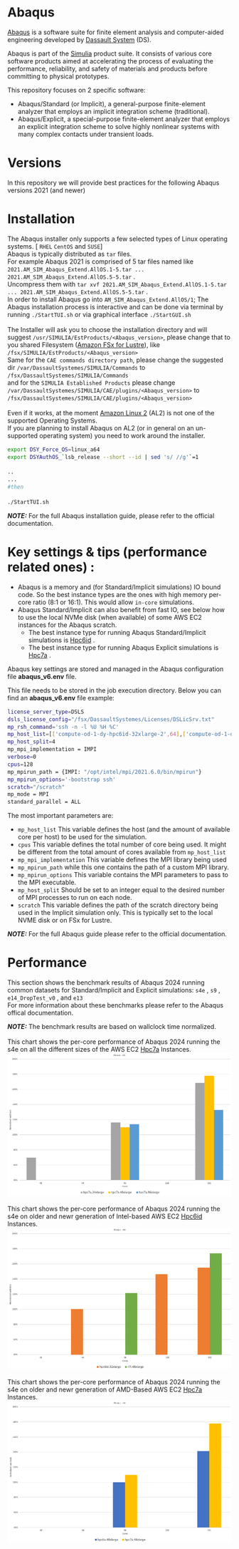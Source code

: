 # Abaqus

[Abaqus](https://www.3ds.com/products-services/simulia/products/abaqus/) is a software suite for finite element analysis and computer-aided engineering developed by [Dassault System](https://www.3ds.com/) (DS).

Abaqus is part of the [Simulia](https://www.3ds.com/products-services/simulia/) product suite. It consists of various core software products aimed at accelerating the process of evaluating the performance, reliability, and safety of materials and products before committing to physical prototypes.

This repository focuses on 2 specific software:

 * Abaqus/Standard (or Implicit), a general-purpose finite-element analyzer that employs an implicit integration scheme (traditional).
 * Abaqus/Explicit, a special-purpose finite-element analyzer that employs an explicit integration scheme to solve highly nonlinear systems with many complex contacts under transient loads.

# Versions

In this repository we will provide best practices for the following Abaqus versions 2021 (and newer)


# Installation

The Abaqus installer only supports a few selected types of Linux operating systems. [ `RHEL` `CentOS` and `SUSE`] <br>
Abaqus is typically distributed as `tar` files.<br>
For example Abaqus 2021 is comprised of 5 tar files named like `2021.AM_SIM_Abaqus_Extend.AllOS.1-5.tar ... 2021.AM_SIM_Abaqus_Extend.AllOS.5-5.tar` .<br>
Uncompress them with `tar xvf 2021.AM_SIM_Abaqus_Extend.AllOS.1-5.tar ... 2021.AM_SIM_Abaqus_Extend.AllOS.5-5.tar` .<br>
In order to install Abaqus go into `AM_SIM_Abaqus_Extend.AllOS/1`; The Abaqus installation process is interactive and can be done via terminal by running `./StartTUI.sh` or via graphical interface `./StartGUI.sh`
<br><br>
The Installer will ask you to choose the installation directory and will suggest `/usr/SIMULIA/EstProducts/<Abaqus_version>`, please change that to you shared Filesystem ([Amazon FSx for Lustre](https://aws.amazon.com/fsx/lustre/)), like `/fsx/SIMULIA/EstProducts/<Abaqus_version>`
<br>
Same for the `CAE commands directory path`, please change the suggested dir `/var/DassaultSystemes/SIMULIA/Commands` to `/fsx/DassaultSystemes/SIMULIA/Commands`
<br>
and for the `SIMULIA Established Products` please change `/var/DassaultSystemes/SIMULIA/CAE/plugins/<Abaqus_version>` to `/fsx/DassaultSystemes/SIMULIA/CAE/plugins/<Abaqus_version>`
<br><br>
Even if it works, at the moment [Amazon Linux 2](https://aws.amazon.com/amazon-linux-2/) (AL2) is not one of the supported Operating Systems. 
<br> If you are planning to install Abaqus on AL2 (or in general on an un-supported operating system) you need to work around the installer.

```bash
export DSY_Force_OS=linux_a64
export DSYAuthOS_`lsb_release --short --id | sed 's/ //g'`=1

..
...
#then

./StartTUI.sh 

```

**_NOTE:_**  For the full Abaqus installation guide, please refer to the official documentation.

#  Key settings & tips (performance related ones) :

  * Abaqus is a memory and (for Standard/Implicit simulations) IO bound code. So the best instance types are the ones with high memory per-core ratio (8:1 or 16:1). This would allow `in-core` simulations.
  * Abaqus Standard/Implicit can also benefit from fast IO, see below how to use the local NVMe disk (when available) of some AWS EC2 instances for the Abaqus scratch.
    * The best instance type for running Abaqus Standard/Implicit simulations is [Hpc6id](https://aws.amazon.com/ec2/instance-types/hpc6i) .
    * The best instance type for running Abaqus Explicit simulations is [Hpc7a](https://aws.amazon.com/ec2/instance-types/hpc7a) .
  

Abaqus key settings are stored and managed in the Abaqus configuration file **abaqus_v6.env** file. 

This file needs to be stored in the job execution directory. 
Below you can find an **abaqus_v6.env** file example:

```bash
license_server_type=DSLS
dsls_license_config="/fsx/DassaultSystemes/Licenses/DSLicSrv.txt"
mp_rsh_command='ssh -n -l %U %H %C'
mp_host_list=[['compute-od-1-dy-hpc6id-32xlarge-2',64],['compute-od-1-dy-hpc6id-32xlarge-3',64]]
mp_host_split=4
mp_mpi_implementation = IMPI
verbose=0
cpus=128
mp_mpirun_path = {IMPI: "/opt/intel/mpi/2021.6.0/bin/mpirun"}
mp_mpirun_options='-bootstrap ssh'
scratch="/scratch"
mp_mode = MPI
standard_parallel = ALL
```

The most important parameters are:
  * `mp_host_list` This variable defines the host (and the amount of available core per host) to be used for the simulation.
  * `cpus` This variable defines the total number of core being used. It might be different from the total amount of cores available from `mp_host_list`
  * `mp_mpi_implementation` This variable defines the MPI library being used
  * `mp_mpirun_path` while this one contains the path of a custom MPI library.
  * `mp_mpirun_options` This variable contains the MPI parameters to pass to the MPI executable.
  * `mp_host_split` Should be set to an integer equal to the desired number of MPI processes to run on each node.
  * `scratch` This variable defines the path of the scratch directory being used in the Implicit simulation only. This is typically set to the local NVME disk or on FSx for Lustre.


**_NOTE:_**  For the full Abaqus guide please refer to the official documentation.


# Performance

This section shows the benchmark results of Abaqus 2024 running common datasets for Standard/Implicit and Explicit simulations: `s4e` , `s9` , `e14_DropTest_v0` , and `e13` <br>
For more information about these benchmarks please refer to the Abaqus offical documentation.<br>

**_NOTE:_**  The benchmark results are based on wallclock time normalized.
<br><br>
This chart shows the per-core performance of Abaqus 2024 running the s4e on all the different sizes of the AWS EC2 [Hpc7a](https://aws.amazon.com/ec2/instance-types/hpc7a/) Instances.
![Abaqus 2024 X core Performance on AMD-based instances](https://github.com/aws-samples/hpc-applications/blob/main/Doc/img/Abaqus/Abaqus-s4e-Hpc7a.png)
<br><br>
This chart shows the per-core performance of Abaqus 2024 running the s4e on older and newr generation of Intel-based AWS EC2 [Hpc6id](https://aws.amazon.com/ec2/instance-types/hpc6id/) Instances.
![Abaqus 2024 X core Performance on Intel-based instances](https://github.com/aws-samples/hpc-applications/blob/main/Doc/img/Abaqus/Abaqus-s4e-Hpc6id.png)
<br><br>
This chart shows the per-core performance of Abaqus 2024 running the s4e on older and newr generation of AMD-Based AWS EC2 [Hpc7a](https://aws.amazon.com/ec2/instance-types/hpc6a/) Instances.
![Abaqus 2024 X core Performance on AMD-based instances](https://github.com/aws-samples/hpc-applications/blob/main/Doc/img/Abaqus/Abaqus-s4e-Hpc7aVsHpc6a.png)
